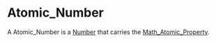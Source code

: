 # Atomic_Number

A Atomic_Number is a [Number](60000.md) that carries the [Math_Atomic_Property](13000009.md).
